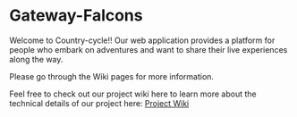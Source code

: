 # Gateway-Falcons

Welcome to Country-cycle!! Our web application provides a platform for people who embark on adventures and want to share their live experiences along the way.

Please go through the Wiki pages for more information.

Feel free to check out our project wiki here to learn more about the technical details of our project here: [Project Wiki](https://github.com/tylerthedeveloper/country-cycle/wiki)

